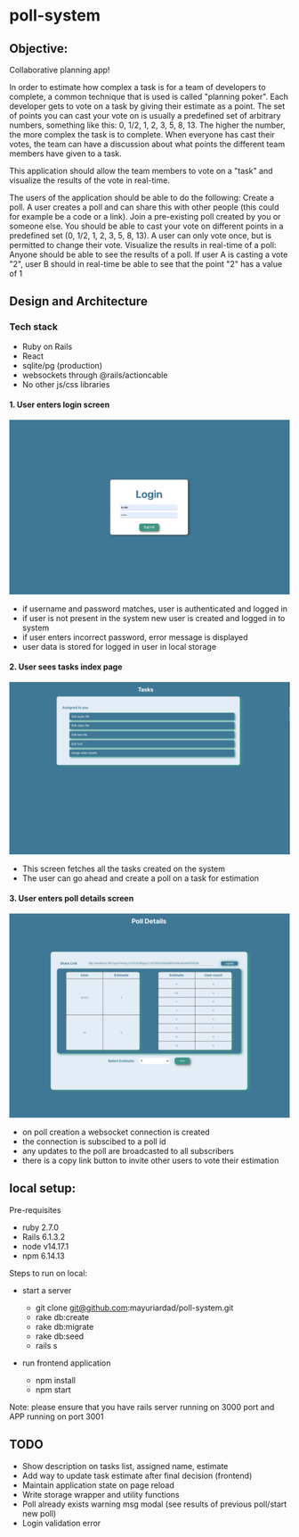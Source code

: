 # poll-system

## Objective:

Collaborative planning app!

In order to estimate how complex a task is for a team of developers to complete, a common technique that is used is called "planning poker".
Each developer gets to vote on a task by giving their estimate as a point.
The set of points you can cast your vote on is usually a predefined set of arbitrary numbers, something like this: 0, 1/2, 1, 2, 3, 5, 8, 13.
The higher the number, the more complex the task is to complete.
When everyone has cast their votes, the team can have a discussion about what points the different team members have given to a task.

This application should allow the team members to vote on a "task" and visualize the results of the vote in real-time.

The users of the application should be able to do the following:
Create a poll. A user creates a poll and can share this with other people (this could for example be a code or a link).
Join a pre-existing poll created by you or someone else. You should be able to cast your vote on different points in a predefined set (0, 1/2, 1, 2, 3, 5, 8, 13). A user can only vote once, but is permitted to change their vote.
Visualize the results in real-time of a poll: Anyone should be able to see the results of a poll. If user A is casting a vote "2", user B should in real-time be able to see that the point "2" has a value of 1

## Design and Architecture

### Tech stack

- Ruby on Rails
- React
- sqlite/pg (production)
- websockets through @rails/actioncable
- No other js/css libraries

#### 1. User enters login screen

![login](examples/login.png)

- if username and password matches, user is authenticated and logged in
- if user is not present in the system new user is created and logged in to system
- if user enters incorrect password, error message is displayed
- user data is stored for logged in user in local storage

#### 2. User sees tasks index page

![Tasks](examples/tasks.png)

- This screen fetches all the tasks created on the system
- The user can go ahead and create a poll on a task for estimation

#### 3. User enters poll details screen

![poll details](examples/poll-details.png)

- on poll creation a websocket connection is created
- the connection is subscibed to a poll id
- any updates to the poll are broadcasted to all subscribers
- there is a copy link button to invite other users to vote their estimation

## local setup:

Pre-requisites

- ruby 2.7.0
- Rails 6.1.3.2
- node v14.17.1
- npm 6.14.13

Steps to run on local:

- start a server

  - git clone git@github.com:mayuriardad/poll-system.git
  - rake db:create
  - rake db:migrate
  - rake db:seed
  - rails s

- run frontend application
  - npm install
  - npm start

Note: please ensure that you have rails server running on 3000 port and APP running on port 3001

## TODO

- Show description on tasks list, assigned name, estimate
- Add way to update task estimate after final decision (frontend)
- Maintain application state on page reload
- Write storage wrapper and utility functions
- Poll already exists warning msg modal (see results of previous poll/start new poll)
- Login validation error
